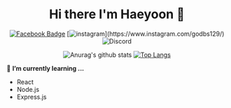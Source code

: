 <div align = center>

# Hi there I'm Haeyoon 👋
[![Facebook Badge](https://img.shields.io/badge/-1877f2?style=flat-square&logo=facebook&logoColor=white&link=https://www.facebook.com/Junhong04/)](https://www.facebook.com/godbs129/)
[![instagram ](https://img.shields.io/badge/-e95950?style=flat-square&logo=instagram&logoColor=white&link=https://www.instagram.com/godbs129?)](https://www.instagram.com/godbs129/)
![Discord](https://img.shields.io/badge/전해윤%231075-Discord?logo=discord&style=flat-square&color=7289DA&logoColor=white)
<br>

![Anurag's github stats](https://github-readme-stats.vercel.app/api?username=godbs129&count_private=true)
[![Top Langs](https://github-readme-stats.vercel.app/api/top-langs/?username=godbs129)](https://github.com/anuraghazra/github-readme-stats)
<br>

<div align = left>
  
🌱 **I’m currently learning ...**
+ React
+ Node.js
+ Express.js

<!--
**godbs129/godbs129** is a ✨ _special_ ✨ repository because its `README.md` (this file) appears on your GitHub profile.

Here are some ideas to get you started:

- 🔭 I’m currently working on ...
- 🌱 I’m currently learning ...
- 👯 I’m looking to collaborate on ...
- 🤔 I’m looking for help with ...
- 💬 Ask me about ...
- 📫 How to reach me: ...
- 😄 Pronouns: ...
- ⚡ Fun fact: ...
-->
